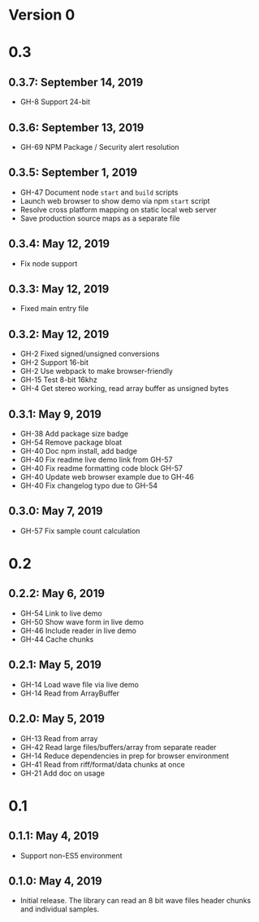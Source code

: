 # Version 0

# 0.3

## 0.3.7: September 14, 2019
- GH-8 Support 24-bit

## 0.3.6: September 13, 2019
- GH-69 NPM Package / Security alert resolution

## 0.3.5: September 1, 2019

- GH-47 Document node `start` and `build` scripts
- Launch web browser to show demo via npm `start` script
- Resolve cross platform mapping on static local web server
- Save production source maps as a separate file

## 0.3.4: May 12, 2019

- Fix node support

## 0.3.3: May 12, 2019

- Fixed main entry file

## 0.3.2: May 12, 2019

- GH-2 Fixed signed/unsigned conversions
- GH-2 Support 16-bit
- GH-2 Use webpack to make browser-friendly
- GH-15 Test 8-bit 16khz
- GH-4 Get stereo working, read array buffer as unsigned bytes

## 0.3.1: May 9, 2019

- GH-38 Add package size badge
- GH-54 Remove package bloat
- GH-40 Doc npm install, add badge
- GH-40 Fix readme live demo link from GH-57
- GH-40 Fix readme formatting code block GH-57
- GH-40 Update web browser example due to GH-46
- GH-40 Fix changelog typo due to GH-54

## 0.3.0: May 7, 2019

- GH-57 Fix sample count calculation

# 0.2

## 0.2.2: May 6, 2019

- GH-54 Link to live demo
- GH-50 Show wave form in live demo
- GH-46 Include reader in live demo
- GH-44 Cache chunks

## 0.2.1: May 5, 2019

- GH-14 Load wave file via live demo
- GH-14 Read from ArrayBuffer

## 0.2.0: May 5, 2019

- GH-13 Read from array
- GH-42 Read large files/buffers/array from separate reader
- GH-14 Reduce dependencies in prep for browser environment
- GH-41 Read from riff/format/data chunks at once
- GH-21 Add doc on usage

# 0.1

## 0.1.1: May 4, 2019

- Support non-ES5 environment

## 0.1.0: May 4, 2019

- Initial release. The library can read an 8 bit wave files header chunks and individual samples.
